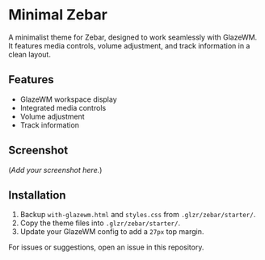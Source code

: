 # Minimal Zebar

A minimalist theme for Zebar, designed to work seamlessly with GlazeWM. It features media controls, volume adjustment, and track information in a clean layout.

## Features

- GlazeWM workspace display
- Integrated media controls
- Volume adjustment
- Track information

## Screenshot

(*Add your screenshot here.*)

## Installation

1. Backup `with-glazewm.html` and `styles.css` from `.glzr/zebar/starter/`.
2. Copy the theme files into `.glzr/zebar/starter/`.
3. Update your GlazeWM config to add a `27px` top margin.

For issues or suggestions, open an issue in this repository.
